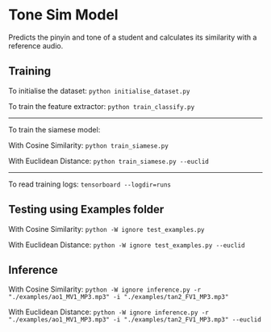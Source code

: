 
# Tone Sim Model
Predicts the pinyin and tone of a student and calculates its similarity with a reference audio.

## Training
To initialise the dataset: `python initialise_dataset.py` 

To train the feature extractor: `python train_classify.py`

---

To train the siamese model:

With Cosine Similarity: `python train_siamese.py`

With Euclidean Distance: `python train_siamese.py --euclid`

---

To read training logs: `tensorboard --logdir=runs`

## Testing using Examples folder
With Cosine Similarity: `python -W ignore test_examples.py`

With Euclidean Distance: `python -W ignore test_examples.py --euclid`

## Inference
With Cosine Similarity: `python -W ignore inference.py -r "./examples/ao1_MV1_MP3.mp3" -i "./examples/tan2_FV1_MP3.mp3"`

With Euclidean Distance: `python -W ignore inference.py -r "./examples/ao1_MV1_MP3.mp3" -i "./examples/tan2_FV1_MP3.mp3" --euclid`
